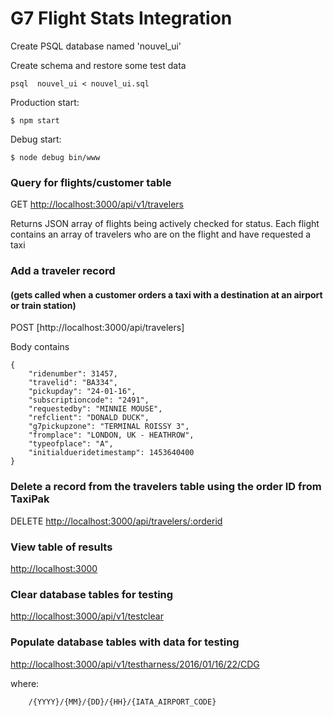 # G7 Flight Stats Integration

Create PSQL database named 'nouvel_ui'

Create schema and restore some test data
```
psql  nouvel_ui < nouvel_ui.sql
```

Production start:
```
$ npm start
```
Debug start:
```
$ node debug bin/www
```

###  Query for flights/customer table
GET
[http://localhost:3000/api/v1/travelers](http://localhost:3000/api/v1/travelers)

Returns JSON array of flights being actively checked for status. Each flight contains an array of 
travelers who are on the flight and have requested a taxi
<br>
### Add a traveler record 
#### (gets called when a customer orders a taxi with a destination at an airport or train station)
POST
[http://localhost:3000/api/travelers]

Body contains
```
{
    "ridenumber": 31457,
    "travelid": "BA334",
    "pickupday": "24-01-16",
    "subscriptioncode": "2491",
    "requestedby": "MINNIE MOUSE",
    "refclient": "DONALD DUCK",
    "g7pickupzone": "TERMINAL ROISSY 3",
    "fromplace": "LONDON, UK - HEATHROW",
    "typeofplace": "A",
    "initialdueridetimestamp": 1453640400
}
```

### Delete a record from the travelers table using the order ID from TaxiPak
DELETE
[http://localhost:3000/api/travelers/:orderid](http://localhost:3000/api/travelers/:orderid)


### View table of results 

[http://localhost:3000](http://localhost:3000)


### Clear database tables for testing
[http://localhost:3000/api/v1/testclear](http://localhost:3000/api/v1/testclear)

### Populate database tables with data for testing 
[http://localhost:3000/api/v1/testharness/2016/01/16/22/CDG](http://localhost:3000/api/v1/testharness/2016/01/16/22/CDG)

where: 
```
    /{YYYY}/{MM}/{DD}/{HH}/{IATA_AIRPORT_CODE}  
 ```

